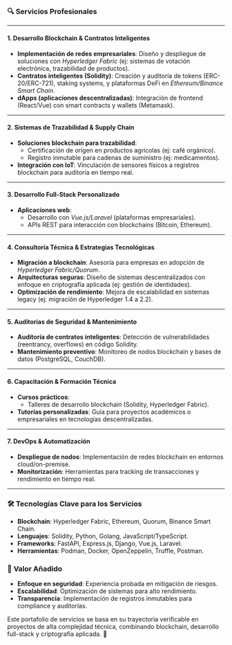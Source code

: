### 🔍 **Servicios Profesionales**

---

#### **1. Desarrollo Blockchain & Contratos Inteligentes**  
- **Implementación de redes empresariales**: Diseño y despliegue de soluciones con *Hyperledger Fabric* (ej: sistemas de votación electrónica, trazabilidad de productos).  
- **Contratos inteligentes (Solidity)**: Creación y auditoría de tokens (ERC-20/ERC-721), staking systems, y plataformas DeFi en *Ethereum/Binance Smart Chain*.  
- **dApps (aplicaciones descentralizadas)**: Integración de frontend (React/Vue) con smart contracts y wallets (Metamask).  

---

#### **2. Sistemas de Trazabilidad & Supply Chain**  
- **Soluciones blockchain para trazabilidad**:  
  - Certificación de origen en productos agrícolas (ej: café orgánico).  
  - Registro inmutable para cadenas de suministro (ej: medicamentos).  
- **Integración con IoT**: Vinculación de sensores físicos a registros blockchain para auditoría en tiempo real.  

---

#### **3. Desarrollo Full-Stack Personalizado**  
- **Aplicaciones web**:  
  - Desarrollo con *Vue.js/Laravel* (plataformas empresariales).  
  - APIs REST para interacción con blockchains (Bitcoin, Ethereum).  

---

#### **4. Consultoría Técnica & Estrategias Tecnológicas**  
- **Migración a blockchain**: Asesoría para empresas en adopción de *Hyperledger Fabric/Quorum*.  
- **Arquitecturas seguras**: Diseño de sistemas descentralizados con enfoque en criptografía aplicada (ej: gestión de identidades).  
- **Optimización de rendimiento**: Mejora de escalabilidad en sistemas legacy (ej: migración de Hyperledger 1.4 a 2.2).  

---

#### **5. Auditorías de Seguridad & Mantenimiento**  
- **Auditoría de contratos inteligentes**: Detección de vulnerabilidades (reentrancy, overflows) en código Solidity.  
- **Mantenimiento preventivo**: Monitoreo de nodos blockchain y bases de datos (PostgreSQL, CouchDB).  

---

#### **6. Capacitación & Formación Técnica**  
- **Cursos prácticos**:  
  - Talleres de desarrollo blockchain (Solidity, Hyperledger Fabric).  
- **Tutorías personalizadas**: Guía para proyectos académicos o empresariales en tecnologías descentralizadas.  

---

#### **7. DevOps & Automatización**  
- **Despliegue de nodos**: Implementación de redes blockchain en entornos cloud/on-premise.  
- **Monitorización**: Herramientas para tracking de transacciones y rendimiento en tiempo real.  

---

### 🛠 **Tecnologías Clave para los Servicios**  
- **Blockchain**: Hyperledger Fabric, Ethereum, Quorum, Binance Smart Chain.  
- **Lenguajes**: Solidity, Python, Golang, JavaScript/TypeScript.  
- **Frameworks**: FastAPI, Express.js, Django, Vue.js, Laravel.  
- **Herramientas**: Podman, Docker, OpenZeppelin, Truffle, Postman.  

### 🌟 **Valor Añadido**  
- **Enfoque en seguridad**: Experiencia probada en mitigación de riesgos.  
- **Escalabilidad**: Optimización de sistemas para alto rendimiento.  
- **Transparencia**: Implementación de registros inmutables para compliance y auditorías.  

Este portafolio de servicios se basa en su trayectoria verificable en proyectos de alta complejidad técnica, combinando blockchain, desarrollo full-stack y criptografía aplicada. 🚀
